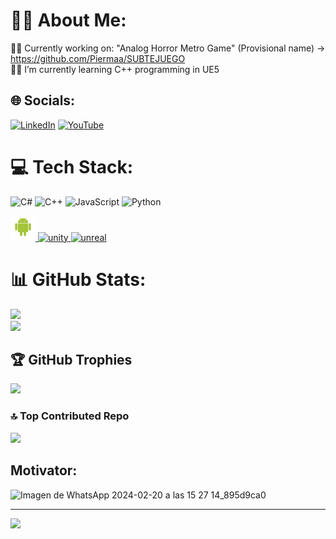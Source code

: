 # 🐱‍💻 About Me:
🐱‍👓 Currently working on: "Analog Horror Metro Game" (Provisional name) -> https://github.com/Piermaa/SUBTEJUEGO<br>🐱‍🐉 I’m currently learning C++ programming in UE5


## 🌐 Socials:
[![LinkedIn](https://img.shields.io/badge/LinkedIn-%230077B5.svg?logo=linkedin&logoColor=white)](https://www.linkedin.com/in/fabrizio-piermarocchi-b867a8206/) [![YouTube](https://img.shields.io/badge/YouTube-%23FF0000.svg?logo=YouTube&logoColor=white)](https://youtube.com/channel/UCC1gFX_VlYrqx1subZ0wplA) 

# 💻 Tech Stack:
![C#](https://img.shields.io/badge/c%23-%23239120.svg?style=for-the-badge&logo=csharp&logoColor=white) ![C++](https://img.shields.io/badge/c++-%2300599C.svg?style=for-the-badge&logo=c%2B%2B&logoColor=white) ![JavaScript](https://img.shields.io/badge/javascript-%23323330.svg?style=for-the-badge&logo=javascript&logoColor=%23F7DF1E) ![Python](https://img.shields.io/badge/python-3670A0?style=for-the-badge&logo=python&logoColor=ffdd54)

<p align="left"> <a href="https://developer.android.com" target="_blank" rel="noreferrer"> <img src="https://raw.githubusercontent.com/devicons/devicon/master/icons/android/android-original-wordmark.svg" alt="android" width="40" height="40"/> </a> <a href="https://www.w3schools.com/cpp/" target="_blank" rel="noreferrer"</a> <a href="https://unity.com/" target="_blank" rel="noreferrer"> <img src="https://www.vectorlogo.zone/logos/unity3d/unity3d-icon.svg" alt="unity" width="40" height="40"/> </a> <a href="https://unrealengine.com/" target="_blank" rel="noreferrer"> <img src="https://raw.githubusercontent.com/kenangundogan/fontisto/036b7eca71aab1bef8e6a0518f7329f13ed62f6b/icons/svg/brand/unreal-engine.svg" alt="unreal" width="40" height="40"/> </a> </p>



# 📊 GitHub Stats:
<!--![](https://github-readme-stats.vercel.app/api?username=Piermaa&theme=algolia&hide_border=false&include_all_commits=true&count_private=false)<br/> -->
![](https://github-readme-streak-stats.herokuapp.com/?user=Piermaa&theme=algolia&hide_border=false)<br/>
![](https://github-readme-stats.vercel.app/api/top-langs/?username=Piermaa&theme=algolia&hide_border=false&include_all_commits=true&count_private=true&layout=compact)

## 🏆 GitHub Trophies
![](https://github-profile-trophy.vercel.app/?username=Piermaa&theme=algolia&no-frame=false&no-bg=true&margin-w=4)

### 🔝 Top Contributed Repo
![](https://github-contributor-stats.vercel.app/api?username=Piermaa&limit=5&theme=algolia&combine_all_yearly_contributions=true)

## Motivator:
![Imagen de WhatsApp 2024-02-20 a las 15 27 14_895d9ca0](https://github.com/Piermaa/Piermaa/assets/87669776/9b27a7d3-e7f9-448e-b918-86593aa0592d)


---
[![](https://visitcount.itsvg.in/api?id=Piermaa&icon=1&color=0)](https://visitcount.itsvg.in)

<!-- Proudly created with GPRM ( https://gprm.itsvg.in ) -->
<!--With some modifications* -->
